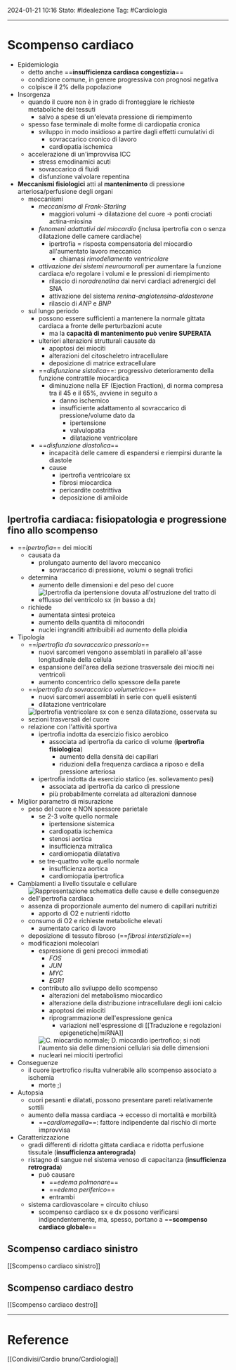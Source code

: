 2024-01-21 10:16
Stato: #Idealezione 
Tag: #Cardiologia 

---
# Scompenso cardiaco
- Epidemiologia
	- detto anche ==**insufficienza cardiaca congestizia**==
	- condizione comune, in genere progressiva con prognosi negativa
	- colpisce il 2% della popolazione
- Insorgenza
	- quando il cuore non è in grado di fronteggiare le richieste metaboliche dei tessuti
		- salvo a spese di un'elevata pressione di riempimento
	- spesso fase terminale di molte forme di cardiopatia cronica
		- sviluppo in modo insidioso a partire dagli effetti cumulativi di
			- sovraccarico cronico di lavoro
			- cardiopatia ischemica
	- accelerazione di un'improvvisa ICC
		- stress emodinamici acuti
		- sovraccarico di fluidi
		- disfunzione valvolare repentina
- **Meccanismi fisiologici** atti al **mantenimento** di pressione arteriosa/perfusione degli organi
	- meccanismi
		- *meccanismo di Frank-Starling*
			- maggiori volumi → dilatazione del cuore → ponti crociati actina-miosina
		- *fenomeni adattativi del miocardio* (inclusa ipertrofia con o senza dilatazione delle camere cardiache)
			- ipertrofia = risposta compensatoria del miocardio all'aumentato lavoro meccanico
				- chiamasi *rimodellamento ventricolare*
		- *attivazione dei sistemi neuroumorali* per aumentare la funzione cardiaca e/o regolare i volumi e le pressioni di riempimento
			- rilascio di *noradrenalina* dai nervi cardiaci adrenergici del SNA
			- attivazione del sistema *renina-angiotensina-aldosterone*
			- rilascio di *ANP* e *BNP*
	- sul lungo periodo
		- possono essere sufficienti a mantenere la normale gittata cardiaca a fronte delle perturbazioni acute
			- ma la **capacità di mantenimento può venire SUPERATA**
		- ulteriori alterazioni strutturali causate da
			- apoptosi dei miociti
			- alterazioni del citoscheletro intracellulare
			- deposizione di matrice extracellulare
		- ==*disfunzione sistolica*==: progressivo deterioramento della funzione contrattile miocardica
			- diminuzione nella EF (Ejection Fraction), di norma compresa tra il 45 e il 65%, avviene in seguito a
				- danno ischemico
				- insufficiente adattamento al sovraccarico di pressione/volume dato da
					- ipertensione
					- valvulopatia
					- dilatazione ventricolare
		- ==*disfunzione diastolica*==
			- incapacità delle camere di espandersi e riempirsi durante la diastole
			- cause
				- ipertrofia ventricolare sx
				- fibrosi miocardica
				- pericardite costrittiva
				- deposizione di amiloide
## Ipertrofia cardiaca: fisiopatologia e progressione fino allo scompenso
- ==*Ipertrofia*== dei miociti
	- causata da
		- prolungato aumento del lavoro meccanico
			- sovraccarico di pressione, volumi o segnali trofici
	- determina
		- aumento delle dimensioni e del peso del cuore
		- ![Ipertrofia da ipertensione dovuta all'ostruzione del tratto di efflusso del ventricolo sx (in basso a dx)](https://i.imgur.com/PniKl3L.png)
	- richiede
		- aumentata sintesi proteica
		- aumento della quantità di mitocondri
		- nuclei ingranditi attribuibili ad aumento della ploidia
- Tipologia
	- ==*ipertrofia da sovraccarico pressorio*==
		- nuovi sarcomeri vengono assemblati in parallelo all'asse longitudinale della cellula
		- espansione dell'area della sezione trasversale dei miociti nei ventricoli
		- aumento concentrico dello spessore della parete
	- ==*ipertrofia da sovraccarico volumetrico*==
		- nuovi sarcomeri assemblati in serie con quelli esistenti
		- dilatazione ventricolare
	- ![Ipertrofia ventricolare sx con e senza dilatazione, osservata su sezioni trasversali del cuore](https://i.imgur.com/dfIikyv.png)
	- relazione con l'attività sportiva
		- ipertrofia indotta da esercizio fisico aerobico
			- associata ad ipertrofia da carico di volume (**ipertrofia fisiologica**)
				- aumento della densità dei capillari
				- riduzioni della frequenza cardiaca a riposo e della pressione arteriosa
		- ipertrofia indotta da esercizio statico (es. sollevamento pesi)
			- associata ad ipertrofia da carico di pressione
			- più probabilmente correlata ad alterazioni dannose
- Miglior parametro di misurazione
	- peso del cuore e NON spessore parietale
		- se 2-3 volte quello normale
			- ipertensione sistemica
			- cardiopatia ischemica
			- stenosi aortica
			- insufficienza mitralica
			- cardiomiopatia dilatativa
		- se tre-quattro volte quello normale
			- insufficienza aortica
			- cardiomiopatia ipertrofica
- Cambiamenti a livello tissutale e cellulare
	- ![Rappresentazione schematica delle cause e delle conseguenze dell'ipertrofia cardiaca](https://i.imgur.com/BrAas8V.png)
	- assenza di proporzionale aumento del numero di capillari nutritizi
		- apporto di O2 e nutrienti ridotto
	- consumo di O2 e richieste metaboliche elevati
		- aumentato carico di lavoro
	- deposizione di tessuto fibroso (==*fibrosi interstiziale*==)
	- modificazioni molecolari
		- espressione di geni precoci immediati
			- *FOS*
			- *JUN*
			- *MYC*
			- *EGR1*
		- contributo allo sviluppo dello scompenso
			- alterazioni del metabolismo miocardico
			- alterazione della distribuzione intracellulare degli ioni calcio
			- apoptosi dei miociti
			- riprogrammazione dell'espressione genica
				- variazioni nell'espressione di [[Traduzione e regolazioni epigenetiche|miRNA]]
		- ![C. miocardio normale; D. miocardio ipertrofico; si noti l'aumento sia delle dimensioni cellulari sia delle dimensioni nucleari nei miociti ipertrofici](https://i.imgur.com/Slj6tof.png)
- Conseguenze
	- il cuore ipertrofico risulta vulnerabile allo scompenso associato a ischemia
		- morte ;)
- Autopsia
	- cuori pesanti e dilatati, possono presentare pareti relativamente sottili
	- aumento della massa cardiaca → eccesso di mortalità e morbilità
		- ==*cardiomegalia*==: fattore indipendente dal rischio di morte improvvisa
- Caratterizzazione
	- gradi differenti di ridotta gittata cardiaca e ridotta perfusione tissutale (**insufficienza anterograda**)
	- ristagno di sangue nel sistema venoso di capacitanza (**insufficienza retrograda**)
		- può causare
			- ==*edema polmonare*==
			- ==*edema periferico*==
			- entrambi
	- sistema cardiovascolare = circuito chiuso
		- scompenso cardiaco sx e dx possono verificarsi indipendentemente, ma, spesso, portano a ==**scompenso cardiaco globale**==
## Scompenso cardiaco sinistro
[[Scompenso cardiaco sinistro]]
## Scompenso cardiaco destro
[[Scompenso cardiaco destro]]






---
# Reference
[[Condivisi/Cardio bruno/Cardiologia]]